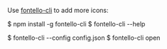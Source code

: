 
Use [fontello-cli](https://github.com/paulyoung/fontello-cli) to add more icons:

$ npm install -g fontello-cli
$ fontello-cli --help

$ fontello-cli --config config.json
$ fontello-cli open
